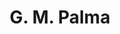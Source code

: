 ---
# Display name
title: G. M. Palma

# Full Name (for SEO)
first_name: Massimo
last_name: Palma

# Is this the primary user of the site?
superuser: false

# Role/position
role: Full professor

# Organizations/Affiliations
organizations:
  - name: University of Palermo
    url: 'https://www.unipa.it/persone/docenti/l/massimo.palma'

# Short bio (displayed in user profile at end of posts)
bio: 

interests:
  - First interest
  - Second interest
  - Third interest

# Education to show in About widget
education:
  courses:
    - course: PhD in ...
      institution: University of
      url_institution: 
      year: 2011
    - course: M.S. in ...
      institution: University of
      url_institution: 
      year: 2008

# Social/Academic Networking
# For available icons, see: https://wowchemy.com/docs/getting-started/page-builder/#icons
#   For an email link, use "fas" icon pack, "envelope" icon, and a link in the
#   form "mailto:your-email@example.com" or "/#contact" for contact widget.
social:
  - icon: home
    icon_pack: fa
    link: 
  - icon: envelope
    icon_pack: fas
    link: 'mailto:example@email.com'
  - icon: orcid
    icon_pack: fab
    link: 
  - icon: google-scholar 
    icon_pack: ai
    link: 
  - icon: arxiv
    icon_pack: ai
    link: 
  - icon: researcherid
    icon_pack: ai
    link: 
  - icon: linkedin
    icon_pack: fab
    link: 
  

# To enable, copy your resume/CV to `static/files/cv.pdf` and uncomment the lines below.
# - icon: cv
#   icon_pack: ai
#   link: files/cv.pdf

# Enter email to display Gravatar (if Gravatar enabled in Config)
email: ''

# Highlight the author in author lists? (true/false)
highlight_name: false

# Organizational groups that you belong to (for People widget)
# Set this to `[]` or comment out if you are not using People widget.
# Choose one of the following
#
#  - Full professors
#  - Associated professors
#  - Researchers
#  - PhD Students
#  - Administration
#  - Visitors
#  - Alumni

user_groups:
  - Staff
---